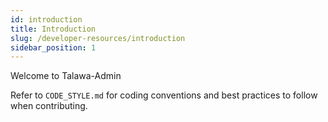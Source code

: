 ```yaml
---
id: introduction
title: Introduction
slug: /developer-resources/introduction
sidebar_position: 1
---
```


Welcome to Talawa-Admin

Refer to `CODE_STYLE.md` for coding conventions and best practices to follow when contributing.
